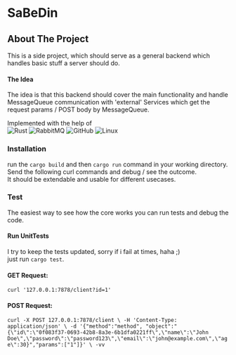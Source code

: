 # SaBeDin
## About The Project
This is a side project, which should serve as a general backend which handles
basic stuff a server should do.
#### The Idea
The idea is that this backend should cover the main functionality and handle MessageQueue communication with 'external'
Services which get the request params / POST body by MessageQueue. 

Implemented with the help of \
![Rust](https://img.shields.io/badge/rust-%23000000.svg?style=for-the-badge&logo=rust&logoColor=red) 
![RabbitMQ](https://img.shields.io/badge/Rabbitmq-FF6600?style=for-the-badge&logo=rabbitmq&logoColor=white) 
![GitHub](https://img.shields.io/badge/github-%23121011.svg?style=for-the-badge&logo=github&logoColor=red) 
![Linux](https://img.shields.io/badge/Linux-FCC624?style=for-the-badge&logo=linux&logoColor=black) 

### Installation
run the `cargo build` and then `cargo run` command in your working directory.
Send the following curl commands and debug / see the outcome.\
It should be extendable and usable for different usecases.


### Test
The easiest way to see how the core works you can run tests and debug the code.

#### Run UnitTests
I try to keep the tests updated, sorry if i fail at times, haha ;) \
just run `cargo test`.

#### GET Request:
`curl '127.0.0.1:7878/client?id=1'`

#### POST Request:
`curl -X POST 127.0.0.1:7878/client \
-H 'Content-Type: application/json' \
-d '{"method":"method", "object":"{\"id\":\"0f083f37-0693-42b8-8a3e-6b1dfa0221ff\",\"name\":\"John Doe\",\"password\":\"password123\",\"email\":\"john@example.com\",\"age\":30}","params":["1"]}' \
-vv`

